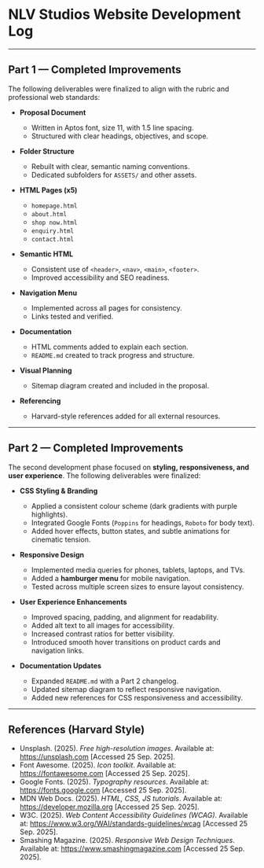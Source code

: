 # NLV Studios Website Development Log

---

## Part 1 — Completed Improvements

The following deliverables were finalized to align with the rubric and professional web standards:

- **Proposal Document**  
  - Written in Aptos font, size 11, with 1.5 line spacing.  
  - Structured with clear headings, objectives, and scope.  

- **Folder Structure**  
  - Rebuilt with clear, semantic naming conventions.  
  - Dedicated subfolders for `ASSETS/` and other assets.  

- **HTML Pages (x5)**  
  - `homepage.html`  
  - `about.html`  
  - `shop now.html`  
  - `enquiry.html`  
  - `contact.html`  

- **Semantic HTML**  
  - Consistent use of `<header>`, `<nav>`, `<main>`, `<footer>`.  
  - Improved accessibility and SEO readiness.  

- **Navigation Menu**  
  - Implemented across all pages for consistency.  
  - Links tested and verified.  

- **Documentation**  
  - HTML comments added to explain each section.  
  - `README.md` created to track progress and structure.  

- **Visual Planning**  
  - Sitemap diagram created and included in the proposal.  

- **Referencing**  
  - Harvard-style references added for all external resources.  

---

## Part 2 — Completed Improvements

The second development phase focused on **styling, responsiveness, and user experience**. The following deliverables were finalized:

- **CSS Styling & Branding**  
  - Applied a consistent colour scheme (dark gradients with purple highlights).  
  - Integrated Google Fonts (`Poppins` for headings, `Roboto` for body text).  
  - Added hover effects, button states, and subtle animations for cinematic tension.  

- **Responsive Design**  
  - Implemented media queries for phones, tablets, laptops, and TVs.  
  - Added a **hamburger menu** for mobile navigation.  
  - Tested across multiple screen sizes to ensure layout consistency.  

- **User Experience Enhancements**  
  - Improved spacing, padding, and alignment for readability.  
  - Added alt text to all images for accessibility.  
  - Increased contrast ratios for better visibility.  
  - Introduced smooth hover transitions on product cards and navigation links.  

- **Documentation Updates**  
  - Expanded `README.md` with a Part 2 changelog.  
  - Updated sitemap diagram to reflect responsive navigation.  
  - Added new references for CSS responsiveness and accessibility.  

---


## References (Harvard Style) 

- Unsplash. (2025). *Free high-resolution images*. Available at: https://unsplash.com [Accessed 25 Sep. 2025].  
- Font Awesome. (2025). *Icon toolkit*. Available at: https://fontawesome.com [Accessed 25 Sep. 2025].  
- Google Fonts. (2025). *Typography resources*. Available at: https://fonts.google.com [Accessed 25 Sep. 2025].  
- MDN Web Docs. (2025). *HTML, CSS, JS tutorials*. Available at: https://developer.mozilla.org [Accessed 25 Sep. 2025].  
- W3C. (2025). *Web Content Accessibility Guidelines (WCAG)*. Available at: https://www.w3.org/WAI/standards-guidelines/wcag [Accessed 25 Sep. 2025].  
- Smashing Magazine. (2025). *Responsive Web Design Techniques*. Available at: https://www.smashingmagazine.com [Accessed 25 Sep. 2025].  
